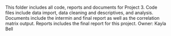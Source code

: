 This folder includes all code, reports and documents for Project 3.
Code files include data import, data cleaning and descriptives, and analysis.
Documents include the intermin and final report as well as the correlation matrix output.
Reports includes the final report for this project.
Owner: Kayla Bell

